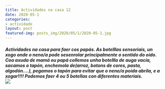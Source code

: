 ```yaml
---
title: Actividades na casa 12
date: 2020-05-1
categories:
- actividade
layout: post
featured-img: posts_img/2020/05/1/2020-05-1.jpg
---
```

 <h5 class="center header text_h2">
Actividades na casa para faer cos papás.
 <!--more-->
As botelllas sensoriais, un xogo onde o neno/a pode sesenrolar principalmente o sentido do oído. Coa axuda de mamá ou papá collemos unha botellla de auga vacía, sacamos o tapón, enchemola de(arroz, botons de cores, pasta, algodón....), pegamos o tapón para evitar que o neno/a poida abrila, e a xogar!!!!
Podemos faer 4 ou 5 botellas con diferentes materiais.


<div class="row">
    <div class="col s12 m12">
		<img class="responsive-img" src="{{ site.baseurl }}/posts_img/2020/05/1/2020-05-11.jpg">
	</div>
</div>
 